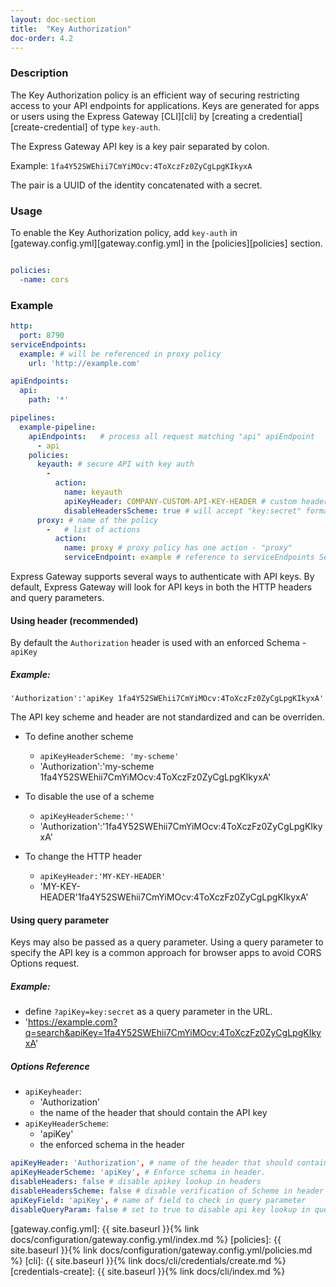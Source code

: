 ```yaml
---
layout: doc-section
title:  "Key Authorization"
doc-order: 4.2
---
```


### Description

The Key Authorization policy is an efficient way of securing restricting access to your API endpoints for applications.
Keys are generated for apps or users using the Express Gateway [CLI][cli] by [creating a credential][create-credential] of type `key-auth`.

The Express Gateway API key is a key pair separated by colon.

Example:
`1fa4Y52SWEhii7CmYiMOcv:4ToXczFz0ZyCgLpgKIkyxA`

The pair is a UUID of the identity concatenated with a secret.

### Usage

To enable the Key Authorization policy, add `key-auth` in [gateway.config.yml][gateway.config.yml] in the [policies][policies] section.

```yaml

policies:
  -name: cors

```

### Example

```yaml
http:
  port: 8790
serviceEndpoints:
  example: # will be referenced in proxy policy
    url: 'http://example.com'

apiEndpoints:
  api:
    path: '*'

pipelines:
  example-pipeline:
    apiEndpoints:   # process all request matching "api" apiEndpoint
      - api
    policies:
      keyauth: # secure API with key auth
        -
          action:
            name: keyauth
            apiKeyHeader: COMPANY-CUSTOM-API-KEY-HEADER # custom header name
            disableHeadersScheme: true # will accept "key:secret" format instead of "scheme key:secret"
      proxy: # name of the policy
        -   # list of actions
          action:
            name: proxy # proxy policy has one action - "proxy"
            serviceEndpoint: example # reference to serviceEndpoints Section
```

Express Gateway supports several ways to authenticate with API keys. By default, Express Gateway will look for API keys in both the HTTP headers and query parameters.

#### Using header (recommended)
By default the `Authorization` header is used with an enforced Schema - `apiKey`

##### Example:
`'Authorization':'apiKey 1fa4Y52SWEhii7CmYiMOcv:4ToXczFz0ZyCgLpgKIkyxA'`

The API key scheme and header are not standardized and can be overriden.

* To define another scheme
  - `apiKeyHeaderScheme: 'my-scheme'`
  - 'Authorization':'my-scheme 1fa4Y52SWEhii7CmYiMOcv:4ToXczFz0ZyCgLpgKIkyxA'

* To disable the use of a scheme
  - `apiKeyHeaderScheme:''`
  - 'Authorization':'1fa4Y52SWEhii7CmYiMOcv:4ToXczFz0ZyCgLpgKIkyxA'

* To change the HTTP header
  - `apiKeyHeader:'MY-KEY-HEADER'`
  - 'MY-KEY-HEADER'1fa4Y52SWEhii7CmYiMOcv:4ToXczFz0ZyCgLpgKIkyxA'


#### Using query parameter
Keys may also be passed as a query parameter. Using a query parameter to specify the API key is a common approach for browser apps to avoid CORS Options request.

##### Example:
- define `?apiKey=key:secret` as a query parameter in the URL.
- 'https://example.com?q=search&apiKey=1fa4Y52SWEhii7CmYiMOcv:4ToXczFz0ZyCgLpgKIkyxA'


##### Options Reference

* `apiKeyheader`:
  - 'Authorization'
  - the name of the header that should contain the API key
* `apiKeyHeaderScheme`:
  - 'apiKey'
  - the enforced schema in the header

```yml
apiKeyHeader: 'Authorization', # name of the header that should contain api key
apiKeyHeaderScheme: 'apiKey', # Enforce schema in header.
disableHeaders: false # disable apikey lookup in headers
disableHeadersScheme: false # disable verification of Scheme in header
apiKeyField: 'apiKey', # name of field to check in query parameter
disableQueryParam: false # set to true to disable api key lookup in query string
```

[gateway.config.yml]: {{ site.baseurl }}{% link docs/configuration/gateway.config.yml/index.md %}
[policies]: {{ site.baseurl }}{% link docs/configuration/gateway.config.yml/policies.md %}
[cli]: {{ site.baseurl }}{% link docs/cli/credentials/create.md %}
[credentials-create]: {{ site.baseurl }}{% link docs/cli/index.md %}